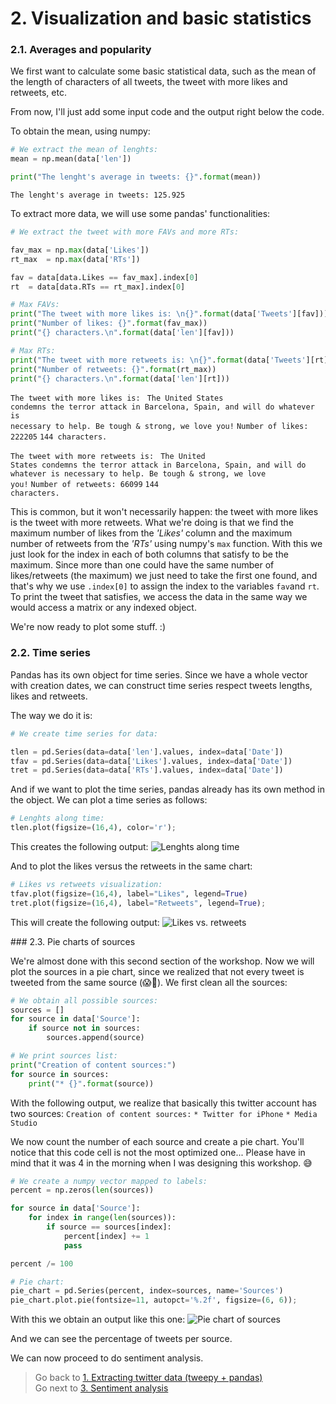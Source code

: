 # 2. Visualization and basic statistics

### 2.1. Averages and popularity

We first want to calculate some basic statistical data, such as the mean of the length of characters of all tweets, the tweet with more likes and retweets, etc.

From now, I'll just add some input code and the output right below the code.

To obtain the mean, using numpy:
```python
# We extract the mean of lenghts:
mean = np.mean(data['len'])

print("The lenght's average in tweets: {}".format(mean))
```
`The lenght's average in tweets: 125.925`

To extract more data, we will use some pandas' functionalities:
```python
# We extract the tweet with more FAVs and more RTs:

fav_max = np.max(data['Likes'])
rt_max  = np.max(data['RTs'])

fav = data[data.Likes == fav_max].index[0]
rt  = data[data.RTs == rt_max].index[0]

# Max FAVs:
print("The tweet with more likes is: \n{}".format(data['Tweets'][fav]))
print("Number of likes: {}".format(fav_max))
print("{} characters.\n".format(data['len'][fav]))

# Max RTs:
print("The tweet with more retweets is: \n{}".format(data['Tweets'][rt]))
print("Number of retweets: {}".format(rt_max))
print("{} characters.\n".format(data['len'][rt]))
```
<code>The tweet with more likes is: </code>
<code>The United States condemns the terror attack in Barcelona, Spain, and will do whatever is necessary to help. Be tough & strong, we love you!</code>
<code>Number of likes: 222205</code>
<code>144 characters.</code>

<code>The tweet with more retweets is: </code>
<code>The United States condemns the terror attack in Barcelona, Spain, and will do whatever is necessary to help. Be tough & strong, we love you!</code>
<code>Number of retweets: 66099</code>
<code>144 characters.</code>

This is common, but it won't necessarily happen: the tweet with more likes is the tweet with more retweets. What we're doing is that we find the maximum number of likes from the *'Likes'* column and the maximum number of retweets from the *'RTs'* using numpy's `max` function. With this we just look for the index in each of both columns that satisfy to be the maximum. Since more than one could have the same number of likes/retweets (the maximum) we just need to take the first one found, and that's why we use `.index[0]` to assign the index to the variables `fav`and `rt`. To print the tweet that satisfies, we access the data in the same way we would access a matrix or any indexed object.

We're now ready to plot some stuff. :)

### 2.2. Time series

Pandas has its own object for time series. Since we have a whole vector with creation dates, we can construct time series respect tweets lengths, likes and retweets.

The way we do it is:
```python
# We create time series for data:

tlen = pd.Series(data=data['len'].values, index=data['Date'])
tfav = pd.Series(data=data['Likes'].values, index=data['Date'])
tret = pd.Series(data=data['RTs'].values, index=data['Date'])
```

And if we want to plot the time series, pandas already has its own method in the object. We can plot a time series as follows:

```python
# Lenghts along time:
tlen.plot(figsize=(16,4), color='r');
```
This creates the following output:
![Lenghts along time](https://thepracticaldev.s3.amazonaws.com/i/jchdg3julb5qz86vqxlk.png)

And to plot the likes versus the retweets in the same chart:
```python
# Likes vs retweets visualization:
tfav.plot(figsize=(16,4), label="Likes", legend=True)
tret.plot(figsize=(16,4), label="Retweets", legend=True);
```
This will create the following output:
![Likes vs. retweets](https://thepracticaldev.s3.amazonaws.com/i/4xm53sj19anhyrc2fiyy.png)

### 2.3. Pie charts of sources

We're almost done with this second section of the workshop. Now we will plot the sources in a pie chart, since we realized that not every tweet is tweeted from the same source (😱🤔). We first clean all the sources:

```python
# We obtain all possible sources:
sources = []
for source in data['Source']:
    if source not in sources:
        sources.append(source)

# We print sources list:
print("Creation of content sources:")
for source in sources:
    print("* {}".format(source))
```
With the following output, we realize that basically this twitter account has two sources:
<code>Creation of content sources:</code>
<code>* Twitter for iPhone</code>
<code>* Media Studio</code>

We now count the number of each source and create a pie chart. You'll notice that this code cell is not the most optimized one... Please have in mind that it was 4 in the morning when I was designing this workshop. 😅

```python
# We create a numpy vector mapped to labels:
percent = np.zeros(len(sources))

for source in data['Source']:
    for index in range(len(sources)):
        if source == sources[index]:
            percent[index] += 1
            pass

percent /= 100

# Pie chart:
pie_chart = pd.Series(percent, index=sources, name='Sources')
pie_chart.plot.pie(fontsize=11, autopct='%.2f', figsize=(6, 6));
```

With this we obtain an output like this one:
![Pie chart of sources](https://thepracticaldev.s3.amazonaws.com/i/kkpiaea77x0r37lsotqs.png)

And we can see the percentage of tweets per source.

We can now proceed to do sentiment analysis.

> Go back to [1. Extracting twitter data (tweepy + pandas)](https://github.com/RodolfoFerro/pandas_twitter/blob/master/01-extracting-data.md)<br>
> Go next to [3. Sentiment analysis](https://github.com/RodolfoFerro/pandas_twitter/blob/master/03-sentiment-analysis.md)<br>
